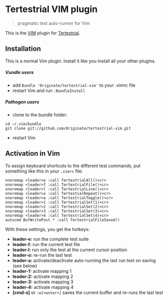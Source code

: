 # Tertestrial VIM plugin
> pragmatic test auto-runner for Vim

This is the [VIM](http://www.vim.org) plugin for [Tertestrial](https://github.com/kevgo/tertestrial-server).


## Installation

This is a normal Vim plugin.
Install it like you install all your other plugins.


##### Vundle users

* add `Bundle 'Originate/tertestrial-vim'` to your .vimrc file
* restart Vim and run `:BundleInstall`

##### Pathogen users

* clone to the bundle folder:
```
cd ~/.vim/bundle
git clone git://github.com/Originate/tertestrial-vim.git
```
* restart Vim


## Activation in Vim

To assign keyboard shortcuts to the different test commands,
put something like this in your `.vimrc` file:

```viml
nnoremap <leader>e :call TertestrialAll()<cr>
nnoremap <leader>f :call TertestrialFile()<cr>
nnoremap <leader>l :call TertestrialLine()<cr>
nnoremap <leader>o :call TertestialRepeat()<cr>
nnoremap <leader>a :call TertestrialToggle()<cr>
nnoremap <leader>1 :call TertestrialSet(1)<cr>
nnoremap <leader>2 :call TertestrialSet(2)<cr>
nnoremap <leader>3 :call TertestrialSet(3)<cr>
nnoremap <leader>4 :call TertestrialSet(4)<cr>
autocmd BufWritePost * :call TertestrialFileSaved()
```

With these settings, you get the hotkeys:
* __leader-e:__ run the complete test suite
* __leader-f:__ run the current test file
* __leader-l:__ run only the test at the current cursor position
* __leader-o:__ re-run the last test
* __leader-a:__ activate/deactivate auto-running the last run test on saving (see below)
* __leader-1:__ activate mapping 1
* __leader-2:__ activate mapping 2
* __leader-3:__ activate mapping 3
* __leader-4:__ activate mapping 4
* __[cmd-s]__ or `:w[<enter>]` saves the current buffer and re-runs the last test
